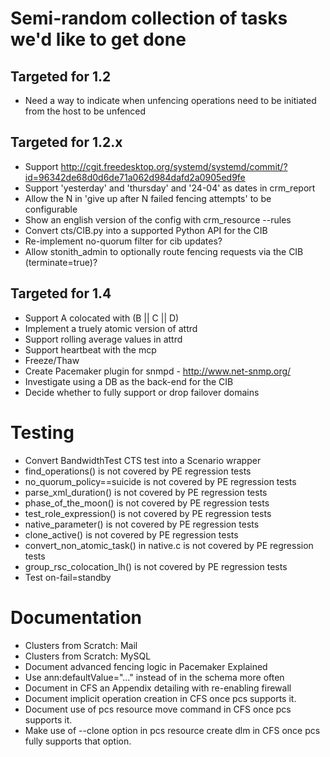 # Semi-random collection of tasks we'd like to get done

## Targeted for 1.2
- Need a way to indicate when unfencing operations need to be initiated from the host to be unfenced
 
## Targeted for 1.2.x

- Support
  http://cgit.freedesktop.org/systemd/systemd/commit/?id=96342de68d0d6de71a062d984dafd2a0905ed9fe
- Support 'yesterday' and 'thursday' and '24-04' as dates in crm_report 
- Allow the N in 'give up after N failed fencing attempts' to be configurable 
- Show an english version of the config with crm_resource --rules
- Convert cts/CIB.py into a supported Python API for the CIB
- Re-implement no-quorum filter for cib updates?
- Allow stonith_admin to optionally route fencing requests via the CIB (terminate=true)?

## Targeted for 1.4

- Support A colocated with (B || C || D)
- Implement a truely atomic version of attrd
- Support rolling average values in attrd
- Support heartbeat with the mcp
- Freeze/Thaw
- Create Pacemaker plugin for snmpd - http://www.net-snmp.org/
- Investigate using a DB as the back-end for the CIB
- Decide whether to fully support or drop failover domains

# Testing
- Convert BandwidthTest CTS test into a Scenario wrapper
- find_operations() is not covered by PE regression tests
- no_quorum_policy==suicide is not covered by PE regression tests
- parse_xml_duration() is not covered by PE regression tests
- phase_of_the_moon() is not covered by PE regression tests
- test_role_expression() is not covered by PE regression tests
- native_parameter() is not covered by PE regression tests
- clone_active() is not covered by PE regression tests
- convert_non_atomic_task() in native.c is not covered by PE regression tests
- group_rsc_colocation_lh() is not covered by PE regression tests
- Test on-fail=standby

# Documentation
- Clusters from Scratch: Mail
- Clusters from Scratch: MySQL
- Document advanced fencing logic in Pacemaker Explained
- Use ann:defaultValue="..." instead of <optional> in the schema more often
- Document in CFS an Appendix detailing with re-enabling firewall
- Document implicit operation creation in CFS once pcs supports it.
- Document use of pcs resource move command in CFS once pcs supports it.
- Make use of --clone option in pcs resource create dlm in CFS once pcs fully supports that option.
